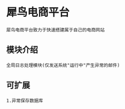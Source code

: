 # 犀鸟电商平台

    犀鸟电商平台致力于快速搭建属于自己的电商网站

## 模块介绍
    全局日志处理模块(仅发送系统"运行中"产生异常的邮件)
## 可扩展
    1.异常保存数据库
    